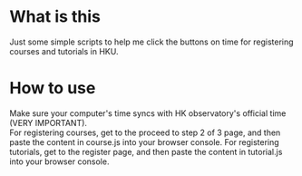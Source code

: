 # What is this
Just some simple scripts to help me click the buttons on time for registering courses and tutorials in HKU. <br>
# How to use
Make sure your computer's time syncs with HK observatory's official time (VERY IMPORTANT). <br>
For registering courses, get to the proceed to step 2 of 3 page, and then paste the content in course.js into your browser console.
For registering tutorials, get to the register page, and then paste the content in tutorial.js into your browser console.
